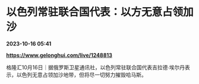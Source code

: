# 以色列常驻联合国代表：以方无意占领加沙

**2023-10-16 05:41**

**https://www.gelonghui.com/live/1248813**

格隆汇10月16日｜据俄罗斯卫星通讯社，以色列常驻联合国代表吉拉德∙埃尔丹表示，以色列无意占领加沙地带，但将尽一切努力摧毁哈马斯。
